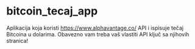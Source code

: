 # bitcoin_tecaj_app
Aplikacija koja koristi https://www.alphavantage.co/ API i ispisuje tečaj Bitcoina u dolarima. Obavezno vam treba vaš vlastiti API ključ sa njihovih stranica!
